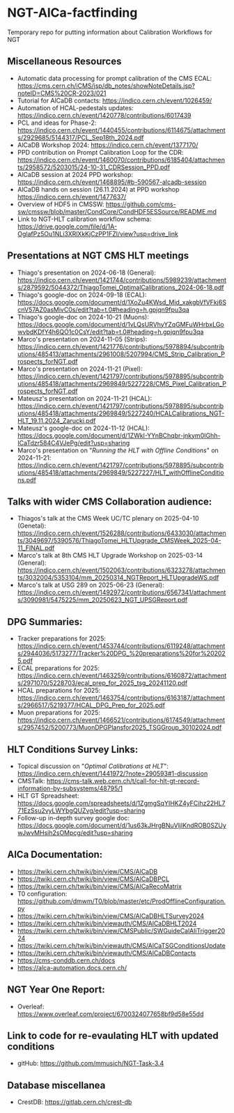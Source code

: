 # NGT-AlCa-factfinding
Temporary repo for putting information about Calibration Workflows for NGT

## Miscellaneous Resources
- Automatic data processing for prompt calibration of the CMS ECAL: https://cms.cern.ch/iCMS/jsp/db_notes/showNoteDetails.jsp?noteID=CMS%20CR-2023/021
- Tutorial for AlCaDB contacts: https://indico.cern.ch/event/1026459/
- Automation of HCAL-pedestals updates: https://indico.cern.ch/event/1420778/contributions/6017439
- PCL and ideas for Phase-2: https://indico.cern.ch/event/1440455/contributions/6114675/attachments/2929685/5144317/PCL_Sep18th_2024.pdf
- AlCaDB Workshop 2024: https://indico.cern.ch/event/1377170/
- PPD contribution on Prompt Calibration Loop for the CDR: https://indico.cern.ch/event/1460070/contributions/6185404/attachments/2958572/5203015/24-10-31_CDRSession_PPD.pdf
- AlCaDB session at 2024 PPD workshop: https://indico.cern.ch/event/1468895/#b-590567-alcadb-session
- AlCaDB hands on session (26.11.2024) at PPD workshop https://indico.cern.ch/event/1477637/
- Overview of HDF5 in CMSSW: https://github.com/cms-sw/cmssw/blob/master/CondCore/CondHDF5ESSource/README.md
- Link to NGT-HLT calibration workflow schema: https://drive.google.com/file/d/1A-OglafPz5Ou1NLi3XRlXkKjCzPP1FZl/view?usp=drive_link

## Presentations at NGT CMS HLT meetings
- Thiago's presentation on 2024-06-18 (General): https://indico.cern.ch/event/1421744/contributions/5989239/attachments/2879592/5044372/ThiagoTomei_OptimalCalibrations_2024-06-18.pdf
- Thiago's google-doc on 2024-09-18 (ECAL): https://docs.google.com/document/d/1XoZu4KWsd_Mid_xakgbVfVFkj6ScnV57AZ0asMivC0s/edit?tab=t.0#heading=h.gpjqn9fpu3qa
- Thiago's google-doc on 2024-10-21 (Muons): https://docs.google.com/document/d/1vLQsURVhyYZqGMFuWHrbxLGowvbdKDfY4h6QO1c0CsY/edit?tab=t.0#heading=h.gpjqn9fpu3qa
- Marco's presentation on 2024-11-05 (Strips): https://indico.cern.ch/event/1421776/contributions/5978894/subcontributions/485413/attachments/2961008/5207994/CMS_Strip_Calibration_Prospects_forNGT.pdf
- Marco's presentation on 2024-11-21 (Pixel): https://indico.cern.ch/event/1421797/contributions/5978895/subcontributions/485418/attachments/2969849/5227228/CMS_Pixel_Calibration_Prospects_forNGT.pdf
- Mateusz's presentation on 2024-11-21 (HCAL): https://indico.cern.ch/event/1421797/contributions/5978895/subcontributions/485418/attachments/2969849/5227240/HCALCalibrations_NGT-HLT_19.11.2024_Zarucki.pdf
- Mateusz's google-doc on 2024-11-12 (HCAL): https://docs.google.com/document/d/1ZWkI-YYnBChqbr-jnkym0IGhh-ICaTdzr584C4VJePg/edit?usp=sharing
- Marco's presentation on "_Running the HLT with Offline Conditions_" on 2024-11-21: https://indico.cern.ch/event/1421797/contributions/5978895/subcontributions/485418/attachments/2969849/5227227/HLT_withOfflineConditions.pdf

## Talks with wider CMS Collaboration audience:
- Thiagos's talk at the CMS Week UC/TC plenary on 2025-04-10 (Genetal): https://indico.cern.ch/event/1526288/contributions/6433030/attachments/3049697/5390576/ThiagoTomei_HLTUpgrade_CMSWeek_2025-04-11_FINAL.pdf 
- Marco's talk at 8th CMS HLT Upgrade Workshop on 2025-03-14 (General): https://indico.cern.ch/event/1502063/contributions/6323278/attachments/3032004/5353104/mm_20250314_NGTReport_HLTUpgradeWS.pdf
- Marco's talk at USG 289 on 2025-06-23 (General): https://indico.cern.ch/event/1492972/contributions/6567341/attachments/3090981/5475225/mm_20250623_NGT_UPSGReport.pdf

## DPG Summaries:
- Tracker preparations for 2025: https://indico.cern.ch/event/1453744/contributions/6119248/attachments/2944036/5173277/Tracker%20DPG_%20preparations%20for%202025.pdf
- ECAL preparations for 2025: https://indico.cern.ch/event/1463259/contributions/6160872/attachments/2971070/5228703/ecal_prep_for_2025_tsg_20241120.pdf
- HCAL preparations for 2025: https://indico.cern.ch/event/1463754/contributions/6163187/attachments/2966517/5219377/HCAL_DPG_Prep_for_2025.pdf
- Muon preparations for 2025: https://indico.cern.ch/event/1466521/contributions/6174549/attachments/2957452/5200773/MuonDPGPlansfor2025_TSGGroup_30102024.pdf

## HLT Conditions Survey Links:
- Topical discussion on "_Optimal Calibrations at HLT_": https://indico.cern.ch/event/1441972/?note=290593#1-discussion
- CMSTalk: https://cms-talk.web.cern.ch/t/call-for-hlt-gt-record-information-by-subsystems/48795/1
- HLT GT Spreadsheet: https://docs.google.com/spreadsheets/d/1ZgmgSqYIHKZ4yFCihz22HL771EzSsu2vyLWYbgQUZvg/edit?usp=sharing
- Follow-up in-depth survey google doc: https://docs.google.com/document/d/1us63kJHrgBNuVljIKndROB0SZUywJwvMHsih2sOMpcg/edit?usp=sharing

## AlCa Documentation:
- https://twiki.cern.ch/twiki/bin/view/CMS/AlCaDB
- https://twiki.cern.ch/twiki/bin/view/CMS/AlCaDBPCL 
- https://twiki.cern.ch/twiki/bin/view/CMS/AlCaRecoMatrix
- T0 configuration: https://github.com/dmwm/T0/blob/master/etc/ProdOfflineConfiguration.py 
- https://twiki.cern.ch/twiki/bin/view/CMS/AlCaDBHLTSurvey2024
- https://twiki.cern.ch/twiki/bin/viewauth/CMS/AlCaDBHLT2024 
- https://twiki.cern.ch/twiki/bin/view/CMSPublic/SWGuideCalAliTrigger2024 
- https://twiki.cern.ch/twiki/bin/viewauth/CMS/AlCaTSGConditionsUpdate 
- https://twiki.cern.ch/twiki/bin/viewauth/CMS/AlCaDBContacts 
- https://cms-conddb.cern.ch/docs
- https://alca-automation.docs.cern.ch/

## NGT Year One Report:
- Overleaf: https://www.overleaf.com/project/6700324077658bf9d58e55dd

## Link to code for re-evaulating HLT with updated conditions
- gitHub: https://github.com/mmusich/NGT-Task-3.4

## Database miscellanea
- CrestDB: https://gitlab.cern.ch/crest-db
